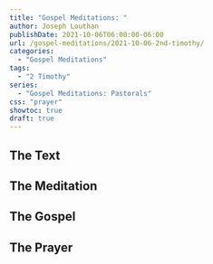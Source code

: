 ```yaml
---
title: "Gospel Meditations: "
author: Joseph Louthan
publishDate: 2021-10-06T06:00:00-06:00
url: /gospel-meditations/2021-10-06-2nd-timothy/
categories:
  - "Gospel Meditations"
tags:
  - "2 Timothy"
series:
  - "Gospel Meditations: Pastorals"
css: "prayer"
showtoc: true
draft: true
---
```


## The Text


## The Meditation


## The Gospel

## The Prayer

<div style="font-variant: small-caps;">

</div>

```text

```
